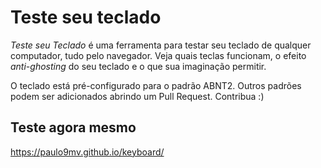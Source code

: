 # Teste seu teclado

_Teste seu Teclado_ é uma ferramenta para testar seu teclado de qualquer computador, tudo pelo navegador. Veja quais teclas funcionam, o efeito _anti-ghosting_ do seu teclado e o que sua imaginação permitir.

O teclado está pré-configurado para o padrão ABNT2. Outros padrões podem ser adicionados abrindo um Pull Request. Contribua :)

## Teste agora mesmo

https://paulo9mv.github.io/keyboard/
